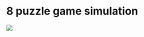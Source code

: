 # 8 puzzle game simulation

<img src="https://media1.tenor.com/images/2d53c6e68b4197587cf6158eaa00f12b/tenor.gif">
